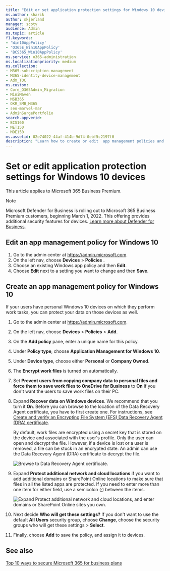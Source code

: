 ```yaml
---
title: "Edit or set application protection settings for Windows 10 devices"
ms.author: sharik
author: skjerland
manager: scotv
audience: Admin
ms.topic: article
f1.keywords:
- 'Win10AppPolicy'
- 'O365E_Win10AppPolicy'
- 'BCS365_Win10AppPolicy'
ms.service: o365-administration
ms.localizationpriority: medium
ms.collection: 
- M365-subscription-management
- M365-identity-device-management
- Adm_TOC 
ms.custom:
- Core_O365Admin_Migration
- MiniMaven
- MSB365
- OKR_SMB_M365
- seo-marvel-mar
- AdminSurgePortfolio
search.appverid:
- BCS160
- MET150
- MOE150
ms.assetid: 02e74022-44af-414b-9d74-0ebf5c2197f0
description: "Learn how to create or edit  app management policies and protect work files on your users' personal Windows 10 devices."
---
```


# Set or edit application protection settings for Windows 10 devices

This article applies to Microsoft 365 Business Premium.

> [!NOTE]
> Microsoft Defender for Business is rolling out to Microsoft 365 Business Premium customers, beginning March 1, 2022. This offering provides additional security features for devices. [Learn more about Defender for Business](../../security/defender-business/mdb-overview.md).

## Edit an app management policy for Windows 10

1. Go to the admin center at <a href="https://go.microsoft.com/fwlink/p/?linkid=837890" target="_blank">https://admin.microsoft.com</a>.     
2. On the left nav, choose **Devices** \> **Policies** .
1. Choose an existing Windows app policy and then **Edit**.
1. Choose **Edit** next to a setting you want to change and then **Save**.

## Create an app management policy for Windows 10

If your users have personal Windows 10 devices on which they perform work tasks, you can protect your data on those devices as well.
  
1. Go to the admin center at <a href="https://go.microsoft.com/fwlink/p/?linkid=837890" target="_blank">https://admin.microsoft.com</a>. 
2. On the left nav, choose **Devices** \> **Policies** \> **Add**.
3. On the **Add policy** pane, enter a unique name for this policy. 
4. Under **Policy type**, choose **Application Management for Windows 10**.
5. Under **Device type**, choose either **Personal** or **Company Owned**.
6. The **Encrypt work files** is turned on automatically. 
7. Set **Prevent users from copying company data to personal files and force them to save work files to OneDrive for Business** to **On** if you don't want the users to save work files on their PC. 
9. Expand **Recover data on Windows devices**. We recommend that you turn it **On**.
    Before you can browse to the location of the Data Recovery Agent certificate, you have to first create one. For instructions, see [Create and verify an Encrypting File System (EFS) Data Recovery Agent (DRA) certificate](/windows/security/information-protection/windows-information-protection/create-and-verify-an-efs-dra-certificate).
    
    By default, work files are encrypted using a secret key that is stored on the device and associated with the user's profile. Only the user can open and decrypt the file. However, if a device is lost or a user is removed, a file can be stuck in an encrypted state. An admin can use the Data Recovery Agent (DRA) certificate to decrypt the file.
    
    ![Browse to Data Recovery Agent certificate.](../../media/7d7d664f-b72f-4293-a3e7-d0fa7371366c.png)
  
10. Expand **Protect additional network and cloud locations** if you want to add additional domains or SharePoint Online locations to make sure that files in all the listed apps are protected. If you need to enter more than one item for either field, use a semicolon (;) between the items.
    
    ![Expand Protect additional network and cloud locations, and enter domains or SharePoint Online sites you own.](../../media/7afaa0c7-ba53-456d-8c61-312c45e09625.png)
  
11. Next decide **Who will get these settings?** If you don't want to use the default **All Users** security group, choose **Change**, choose the security groups who will get these settings \> **Select**.
12. Finally, choose **Add** to save the policy, and assign it to devices.

## See also

[Top 10 ways to secure Microsoft 365 for business plans](../security-and-compliance/secure-your-business-data.md)